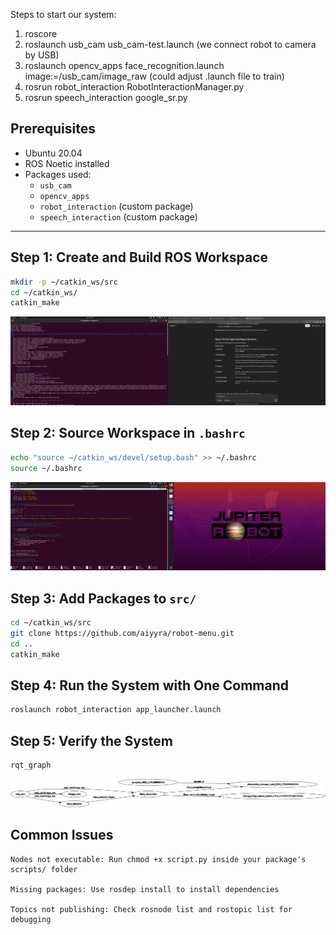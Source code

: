 Steps to start our system:
1. roscore
2. roslaunch usb_cam usb_cam-test.launch (we connect robot to camera by USB)
3. roslaunch opencv_apps face_recognition.launch image:=/usb_cam/image_raw (could adjust .launch file to train) 
4. rosrun robot_interaction RobotInteractionManager.py
5. rosrun speech_interaction google_sr.py


## Prerequisites

- Ubuntu 20.04
- ROS Noetic installed
- Packages used:
  - `usb_cam`
  - `opencv_apps`
  - `robot_interaction` (custom package)
  - `speech_interaction` (custom package)

---

## Step 1: Create and Build ROS Workspace

```bash
mkdir -p ~/catkin_ws/src
cd ~/catkin_ws/
catkin_make
```
![ROS Workspace Build Screenshot](docs/catkinmake_output.png)

## Step 2: Source Workspace in `.bashrc`
```bash
echo "source ~/catkin_ws/devel/setup.bash" >> ~/.bashrc
source ~/.bashrc
```
![ROS Workspace Build Screenshot](docs/bash.png)

## Step 3: Add Packages to `src/`
```bash
cd ~/catkin_ws/src
git clone https://github.com/aiyyra/robot-menu.git
cd ..
catkin_make
```

## Step 4: Run the System with One Command
```bash
roslaunch robot_interaction app_launcher.launch
```

## Step 5: Verify the System
```bash
rqt_graph
```
![ROS Workspace Build Screenshot](docs/rosgraph.png)

## Common Issues

    Nodes not executable: Run chmod +x script.py inside your package's scripts/ folder

    Missing packages: Use rosdep install to install dependencies

    Topics not publishing: Check rosnode list and rostopic list for debugging